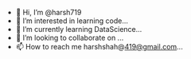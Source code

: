 - 👋 Hi, I’m @harsh719
- 👀 I’m interested in learning code...
- 🌱 I’m currently learning DataScience...
- 💞️ I’m looking to collaborate on ...
- 📫 How to reach me harshshah@419@gmail.com...

<!---
harsh719/harsh719 is a ✨ special ✨ repository because its `README.md` (this file) appears on your GitHub profile.
You can click the Preview link to take a look at your changes.
--->
